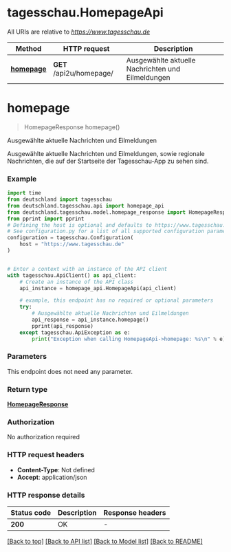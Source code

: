 # tagesschau.HomepageApi

All URIs are relative to *https://www.tagesschau.de*

Method | HTTP request | Description
------------- | ------------- | -------------
[**homepage**](HomepageApi.md#homepage) | **GET** /api2u/homepage/ | Ausgewählte aktuelle Nachrichten und Eilmeldungen


# **homepage**
> HomepageResponse homepage()

Ausgewählte aktuelle Nachrichten und Eilmeldungen

Ausgewählte aktuelle Nachrichten und Eilmeldungen, sowie regionale Nachrichten, die auf der Startseite der Tagesschau-App zu sehen sind.

### Example


```python
import time
from deutschland import tagesschau
from deutschland.tagesschau.api import homepage_api
from deutschland.tagesschau.model.homepage_response import HomepageResponse
from pprint import pprint
# Defining the host is optional and defaults to https://www.tagesschau.de
# See configuration.py for a list of all supported configuration parameters.
configuration = tagesschau.Configuration(
    host = "https://www.tagesschau.de"
)


# Enter a context with an instance of the API client
with tagesschau.ApiClient() as api_client:
    # Create an instance of the API class
    api_instance = homepage_api.HomepageApi(api_client)

    # example, this endpoint has no required or optional parameters
    try:
        # Ausgewählte aktuelle Nachrichten und Eilmeldungen
        api_response = api_instance.homepage()
        pprint(api_response)
    except tagesschau.ApiException as e:
        print("Exception when calling HomepageApi->homepage: %s\n" % e)
```


### Parameters
This endpoint does not need any parameter.

### Return type

[**HomepageResponse**](HomepageResponse.md)

### Authorization

No authorization required

### HTTP request headers

 - **Content-Type**: Not defined
 - **Accept**: application/json


### HTTP response details

| Status code | Description | Response headers |
|-------------|-------------|------------------|
**200** | OK |  -  |

[[Back to top]](#) [[Back to API list]](../README.md#documentation-for-api-endpoints) [[Back to Model list]](../README.md#documentation-for-models) [[Back to README]](../README.md)

